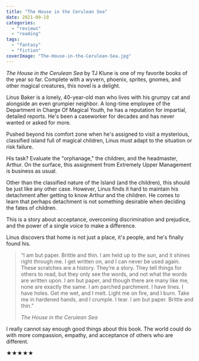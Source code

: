 ```yaml
---
title: "The House in the Cerulean Sea"
date: 2021-09-19
categories: 
  - "reviews"
  - "reading"
tags: 
  - "fantasy"
  - "fiction"
coverImage: "The-House-in-the-Cerulean-Sea.jpg"
---
```


_The House in the Cerulean Sea_ by TJ Klune is one of my favorite books of the year so far. Complete with a wyvern, phoenix, sprites, gnomes, and other magical creatures, this novel is a delight.

Linus Baker is a lonely, 40-year-old man who lives with his grumpy cat and alongside an even grumpier neighbor. A long-time employee of the Department in Charge Of Magical Youth, he has a reputation for impartial, detailed reports. He's been a caseworker for decades and has never wanted or asked for more.

Pushed beyond his comfort zone when he's assigned to visit a mysterious, classified island full of magical children, Linus must adapt to the situation or risk failure.

His task? Evaluate the "orphanage," the children, and the headmaster, Arthur. On the surface, this assignment from Extremely Upper Management is business as usual.

Other than the classified nature of the Island (and the children), this should be just like any other case. However, Linus finds it hard to maintain his detachment after getting to know Arthur and the children. He comes to learn that perhaps detachment is not something desirable when deciding the fates of children.

This is a story about acceptance, overcoming discrimination and prejudice, and the power of a single voice to make a difference.

Linus discovers that home is not just a place, it's people, and he's finally found his.

> “I am but paper. Brittle and thin. I am held up to the sun, and it shines right through me. I get written on, and I can never be used again. These scratches are a history. They’re a story. They tell things for others to read, but they only see the words, and not what the words are written upon. I am but paper, and though there are many like me, none are exactly the same. I am parched parchment. I have lines. I have holes. Get me wet, and I melt. Light me on fire, and I burn. Take me in hardened hands, and I crumple. I tear. I am but paper. Brittle and thin.”
> 
> _The House in the Cerulean Sea_

I really cannot say enough good things about this book. The world could do with more compassion, empathy, and acceptance of others who are different.

★★★★★
